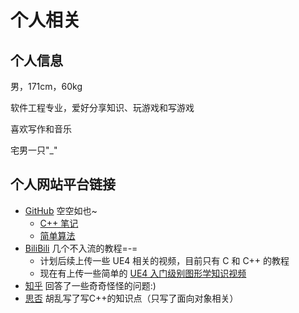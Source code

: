 # 个人相关

## 个人信息
  男，171cm，60kg
  
  软件工程专业，爱好分享知识、玩游戏和写游戏
  
  喜欢写作和音乐
  
  宅男一只"_"

## 个人网站平台链接
  - [GitHub](https://github.com/Liuary/) 空空如也~
    - [C++ 笔记](https://github.com/Liuary/SkillForCPP) 
    - [简单算法](https://github.com/Liuary/Algorithm)
  - [BiliBili](https://space.bilibili.com/187013357) 几个不入流的教程=-=
    - 计划后续上传一些 UE4 相关的视频，目前只有 C 和 C++ 的教程
    - 现在有上传一些简单的 [UE4 入门级别图形学知识视频](https://www.bilibili.com/video/BV1AS4y187zV?spm_id_from=333.999.0.0)
  - [知乎](https://www.zhihu.com/people/bing-he-xiang-yi-7/answers) 回答了一些奇奇怪怪的问题:)
  - [思否](https://segmentfault.com/u/liuary) 胡乱写了写C++的知识点（只写了面向对象相关）

